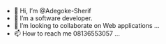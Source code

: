 - 👋 Hi, I’m @Adegoke-Sherif
- 👀 I’m a software developer.
- 💞️ I’m looking to collaborate on Web applications ...
- 📫 How to reach me 08136553057 ...

<!---
Adegoke-Sherif/Adegoke-Sherif is a ✨ special ✨ repository because its `README.md` (this file) appears on your GitHub profile.
You can click the Preview link to take a look at your changes.
--->
